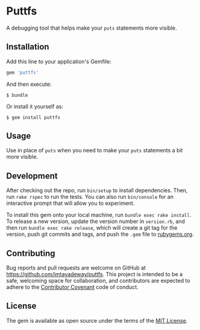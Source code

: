 # Puttfs

A debugging tool that helps make your `puts` statements more visible.

## Installation

Add this line to your application's Gemfile:

```ruby
gem 'puttfs'
```

And then execute:

    $ bundle

Or install it yourself as:

    $ gem install puttfs

## Usage

Use in place of `puts` when you need to make your `puts` statements a bit more visible.

## Development

After checking out the repo, run `bin/setup` to install dependencies. Then, run `rake rspec` to run the tests. You can also run `bin/console` for an interactive prompt that will allow you to experiment.

To install this gem onto your local machine, run `bundle exec rake install`. To release a new version, update the version number in `version.rb`, and then run `bundle exec rake release`, which will create a git tag for the version, push git commits and tags, and push the `.gem` file to [rubygems.org](https://rubygems.org).

## Contributing

Bug reports and pull requests are welcome on GitHub at https://github.com/imtayadeway/puttfs. This project is intended to be a safe, welcoming space for collaboration, and contributors are expected to adhere to the [Contributor Covenant](contributor-covenant.org) code of conduct.


## License

The gem is available as open source under the terms of the [MIT License](http://opensource.org/licenses/MIT).

